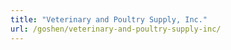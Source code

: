 ```yaml
---
title: "Veterinary and Poultry Supply, Inc."
url: /goshen/veterinary-and-poultry-supply-inc/
---
```

